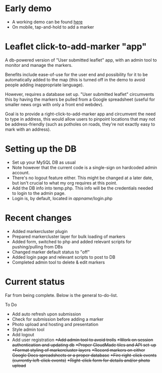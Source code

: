 Early demo
===========
* A working demo can be found [here](http://www.sctimesapps.com/kaitest/leafletclickadd)
* On mobile, tap-and-hold to add a marker


Leaflet click-to-add-marker "app"
===========

A db-powered version of "User submitted leaflet" app, with an admin tool to monitor and manage the markers.

Benefits include ease-of-use for the user end and possibility for it to be automatically added to the map (this is turned off in the demo to avoid people adding inappropriate language).

However, requires a database set up. "User submitted leaflet" circumvents this by having the markers be pulled from a Google spreadsheet (useful for smaller news orgs with only a front end webdev).

Goal is to provide a right-click-to-add-marker app and circumvent the need to type in address, this would allow users to pinpoint locations that may not be address-friendly (such as potholes on roads, they're not exactly easy to mark with an address).

Setting up the DB
===========
* Set up your MySQL DB as usual
* Note however that the current code is a single-sign on hardcoded admin account. 
* There's no logout feature either. This might be changed at a later date, but isn't crucial to what my org requires at this point.
* Add the DB info into temp.php. This info will be the credentials needed to login to the admin page.
* Login is, by default, located in *appname*/login.php

Recent changes
===========

* Added markercluster plugin
* Prepared markercluster layer for bulk loading of markers
* Added form, switched to php and added relevant scripts for pushing/pulling from DBs
* Changed marker default status to "off"
* Added login page and relevant scripts to post to DB
* Completed admin tool to delete & edit markers

Current status
===========

Far from being complete. Below is the general to-do-list.

To Do
* Add auto refresh upon submission
* Check for submission before adding a marker
* Photo upload and hosting and presentation
* Style admin tool
* Add logout
* Add user registration
~~*Add admin tool to avoid trolls~~
~~*Work on session authentication and updating db~~
~~*Proper CloudMade tiles and API set-up~~
~~*Format styling of markercluster layers~~
~~*Record markers on either Google Docs spreadsheets or a proper database~~
~~*Fire right-click events (currently left-click events)~~
~~*Right-click form for details and/or photo upload~~
